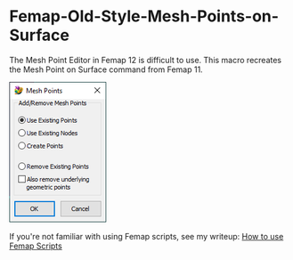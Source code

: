 # Femap-Old-Style-Mesh-Points-on-Surface
The Mesh Point Editor in Femap 12 is difficult to use. This macro recreates the Mesh Point on Surface command from Femap 11.

![Mesh Points on Surface User Interface Window](MeshPointsOnSurface.png)

If you're not familiar with using Femap scripts, see my writeup: [How to use Femap Scripts](https://github.com/aaronjasso/How_to_use_Femap_Scripts)
